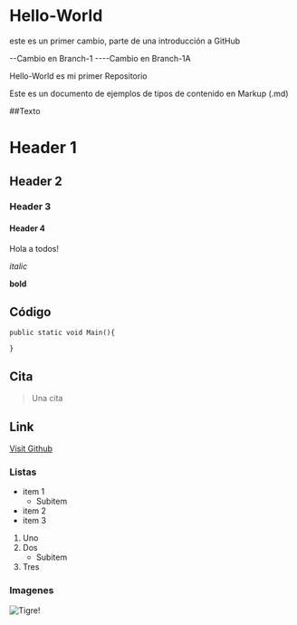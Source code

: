 # Hello-World

este es un primer cambio, parte de una introducción a GitHub

--Cambio en Branch-1
----Cambio en Branch-1A

Hello-World es mi primer Repositorio


Este es un documento de ejemplos de tipos de contenido en Markup (.md)

##Texto

# Header 1
## Header 2
### Header 3
#### Header 4

Hola a todos!

_italic_

**bold**

## Código
```
public static void Main(){

}
```
## Cita
> Una cita

## Link
[Visit Github](http://github.com)

### Listas

- item 1
  - Subitem
- item 2
- item 3

1. Uno
2. Dos
   - Subitem
3. Tres

### Imagenes

![Tigre!](https://upload.wikimedia.org/wikipedia/commons/5/56/Tiger.50.jpg)
